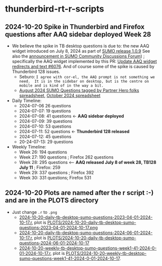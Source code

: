 # thunderbird-rt-r-scripts
## 2024-10-20 Spike in Thunderbird and Firefox questions after AAQ sidebar deployed Week 28
- We believe the spike in TB desktop questions is due to: the new AAQ widget introduced on July 8, 2024 as part of [SUMO release 1.0.9](https://github.com/mozilla/kitsune/releases/tag/1.0.9) See also the [announcement in SUMO Community Discussions Forum](https://support.mozilla.org/en-US/forums/contributors/717059?last=87867)) ; specifically the AAQ widget implemented by this PR:  [Update AAQ widget redirects and text #6076](https://github.com/mozilla/kitsune/pull/6076). And of course some of the spike is caused by Thunderbird 128 issues.
	- Seburo: `I agree with cor-el, the AAQ prompt is not something we need.  It is in the sidebar on desktop, but is the centre on mobile and is kind of in the way a bit.`
	- [August 2024 SUMO Questions tagged by Partner Hero folks spreadsheet](https://docs.google.com/spreadsheets/d/1nG_klR3Af1ld_3MS46Vdqan2XVVG2wWfgBVfrsy6Dns/edit?gid=0#gid=0), [October 2024 spreadsheet](https://docs.google.com/spreadsheets/d/1MExZi3oAaBrXTUoGTh0xR7DhpZI_DlBRMqFC2AomDQ4/edit?gid=0#gid=0)
- Daily Timeline:
	- 2024-07-06 26 questions
	- 2024-07-07: 19 questions
	- 2024-07-08: 41 questions <-  **AAQ sidebar deployed**
	- 2024-07-09: 39 questions
	- 2024-07-10: 53 questions
	- 2024-07-11: 52 questions <- **Thunderbird 128 released**
	- 2024-07-12: 45 questions
	- 20-24-07-13: 29 questions
- Weekly Timeline:
	- Week 26: 194 questions
	- Week 27: 190 questions ; Firefox 262 questions
	- Week 28: 295 questions <-- **AAQ released July 8 of week 28, TB128 July 11**  ; Firefox: 259
	- Week 29: 337 questions ; Firefox 392
	- Week 30: 331 questions; Firefox 531
## 2024-10-20 Plots are named after the r script :-) and are in the PLOTS directory
* Just change `.r` to `.png`
    * [2024-10-20-daily-tb-desktop-sumo-questions-2023-04-01-2024-10-17.r](https://github.com/thunderbird/thunderbird-rt-r-scripts/blob/main/2024-10-20-daily-tb-desktop-sumo-questions-2023-04-01-2024-10-17.r), plot is [PLOTS/2024-10-20-daily-tb-desktop-sumo-questions-2023-04-01-2024-10-17.png](https://github.com/thunderbird/thunderbird-rt-r-scripts/blob/main/PLOTS/2024-10-20-daily-tb-desktop-sumo-questions-2023-04-01-2024-10-17.png)
    * [2024-10-20-daily-tb-desktop-sumo-questions-2024-06-01-2024-10-17.r](https://github.com/thunderbird/thunderbird-rt-r-scripts/blob/main/2024-10-20-daily-tb-desktop-sumo-questions-2024-06-01-2024-10-17.r), plot is [PLOTS/2024-10-20-daily-tb-desktop-sumo-questions-2024-06-01-2024-10-17](https://github.com/thunderbird/thunderbird-rt-r-scripts/blob/main/PLOTS/2024-10-20-daily-tb-desktop-sumo-questions-2024-06-01-2024-10-17.png)
    * [2024-10-20-weekly-tb-desktop-sumo-questions-week1-41-2024-0-01-2024-10-17.r](https://github.com/thunderbird/thunderbird-rt-r-scripts/blob/main/2024-10-20-weekly-tb-desktop-sumo-questions-week1-41-2024-0-01-2024-10-17.r), plot is [PLOTS/2024-10-20-weekly-tb-desktop-sumo-questions-week1-41-2024-0-01-2024-10-17](https://github.com/thunderbird/thunderbird-rt-r-scripts/blob/main/PLOTS/2024-10-20-weekly-tb-desktop-sumo-questions-week1-41-2024-0-01-2024-10-17.png).
